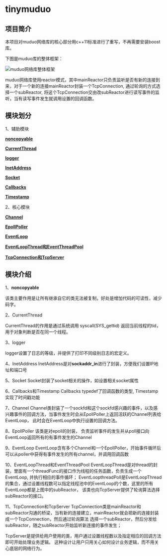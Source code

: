 # tinymuduo

## 项目简介
本项目对muduo网络库的核心部分用c++11标准进行了重写，不再需要安装boost库。

下图是muduo库的整体框架：

![muduo网络库整体框架](https://img-blog.csdnimg.cn/aa027fa915cc446d8301bdbd4846ba4c.png?x-oss-process=image/watermark,type_d3F5LXplbmhlaQ,shadow_50,text_Q1NETiBA5oiR5Zyo5Zyw6ZOB56uZ6YeM5ZCD6Ze45py6,size_14,color_FFFFFF,t_70,g_se,x_16)

muduo网络库使用reactor模式，其中mainReactor只负责监听是否有新的连接到来，对于一个新的连接mainReactor封装一个TcpConnection, 
通过轮询的方式选择一个subReactor, 将这个TcpConnection交由改subReactor进行读写事件的监听，当有读写事件发生就调用设置的回调函数。


## 模块划分
1、辅助模块

**[noncopyable](#jump_1)**

**[CurrentThread](#jump_2)**

**[logger](#jump_3)**

**[InetAddress](#jump_4)**

**[Socket](#jump_5)**

**[Callbacks](#jump_6)**

**[Timestamp](#jump_6)**

2、核心模块

**[Channel](#jump_7)**

**[EpollPoller](#jump_8)**

**[EventLoop](#jump_9)**

**[EventLoopThread和EventThreadPool](#jump_10)**

**[TcpConnection和TcpServer](#jump_11)**


## 模块介绍

1、**noncopyable**<a id="jump_1"></a>

该类主要作用是让所有继承自它的类无法被复制，好处是增加代码的可读性，减少码字。

2、CurrentThread<a id="jump_2"></a>

CurrentThread的作用是通过系统调用 syscall(SYS_gettid) 返回当前线程的tid，用于对象判断是否在同一个线程。

3、logger<a id="jump_3"></a>

logger设置了日志的等级，并提供了打印不同级别日志的宏定义。

4、InetAddress<a id="jump_4"></a>
InetAddress是对**sockaddr_in**进行了封装，方便我们设置IP地址和端口号

5、Socket<a id="jump_5"></a>
Socket封装了socket相关的操作，如设置相关socket属性

6、Callbacks和Timestamp<a id="jump_6"></a>
Callbacks typedef了回调函数的类型, Timestamp 实现了时间戳功能

7、Channel<a id="jump_7"></a>
Channel类封装了一个sockfd和这个sockfd感兴趣的事件，以及感兴趣事件的回调方法，当事件发生时会从EpollPoller上返回活跃的Channel列表给EventLoop，
此时会在EventLoop中执行设置的回调方法。

8、EpollPoller<a id="jump_8"></a>
该类是对epoll的封装， 负责监听事件的发生并从poll接口向EventLoop返回所有的有事件发生的Channel

9、EventLoop<a id="jump_9"></a>
EventLoop含有多个Channel和一个EpollPoller，开始事件循环后可以从poller中获得有事件发生的所有channel，并调用回调函数

10、EventLoopThread和EventThreadPool<a id="jump_10"></a>
EventLoopThread是对thread的封装，里面有一个threadFunc的接口作为线程的任务函数，负责生成一个EventLoop, 并执行相应的事件循环；
EventLoopthreadPoll是EventLoopThread的集合，通过设置线程数可以指定线程池中的EventLoop的个数，这里的所有EventLoop都是上图中的subReactor，
该类也向TcpServer提供了轮询算法选择subReactor的接口。

11、TcpConnection和TcpServer<a id="jump_11"></a>
TcpConnection类是mainReactor和subReactor沟通的桥梁，当有新的连接建立，mainReactor就会把新的连接封装成一个TcpConnection，然后通过轮询算法
选择一个subReactor，然后分发给subReactor，随之subReactor开始监听新连接的事件发生；

TcpServer是提供给用户使用的类，用户通过设置线程数以及指定相应的回调方法即可开始处理业务逻辑。 
这种设计让用户只用关心如何设计业务逻辑，而不用关心底层的网络行为。
